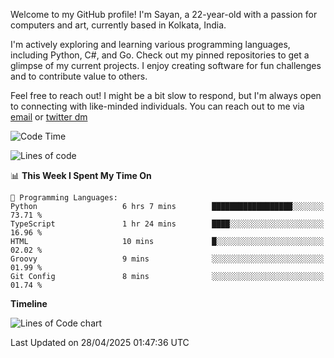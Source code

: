 Welcome to my GitHub profile! I'm Sayan, a 22-year-old with a passion for computers and art, currently based in Kolkata, India.

I'm actively exploring and learning various programming languages, including Python, C#, and Go. Check out my pinned repositories to get a glimpse of my current projects. I enjoy creating software for fun challenges and to contribute value to others.

Feel free to reach out! I might be a bit slow to respond, but I'm always open to connecting with like-minded individuals. You can reach out to me via [email](mailto:me@sayanbiswas.in) or [twitter dm](https://twitter.com/TheDankDel)

<!--START_SECTION:waka-->
![Code Time](http://img.shields.io/badge/Code%20Time-2%2C216%20hrs%2043%20mins-blue)

![Lines of code](https://img.shields.io/badge/From%20Hello%20World%20I%27ve%20Written-8.0%20million%20lines%20of%20code-blue)

📊 **This Week I Spent My Time On** 

```text
💬 Programming Languages: 
Python                   6 hrs 7 mins        ██████████████████░░░░░░░   73.71 % 
TypeScript               1 hr 24 mins        ████░░░░░░░░░░░░░░░░░░░░░   16.96 % 
HTML                     10 mins             █░░░░░░░░░░░░░░░░░░░░░░░░   02.02 % 
Groovy                   9 mins              ░░░░░░░░░░░░░░░░░░░░░░░░░   01.99 % 
Git Config               8 mins              ░░░░░░░░░░░░░░░░░░░░░░░░░   01.74 % 
```

**Timeline**

![Lines of Code chart](https://raw.githubusercontent.com/Dank-del/Dank-del/main/assets/bar_graph.png)


 Last Updated on 28/04/2025 01:47:36 UTC
<!--END_SECTION:waka-->
